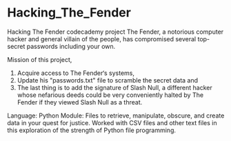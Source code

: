 # Hacking_The_Fender
Hacking The Fender codecademy project
The Fender, a notorious computer hacker and general villain of the people, has compromised several top-secret passwords including your own. 

Mission of this project,
1. Acquire access to The Fender‘s systems,
2. Update his "passwords.txt" file to scramble the secret data and 
3. The last thing is to add the signature of Slash Null, a different hacker whose 
   nefarious deeds could be very conveniently halted by The Fender if they viewed Slash Null as a threat.

Language: Python
Module: Files to retrieve, manipulate, obscure, and create data in your quest for justice. 
Worked with CSV files and other text files in this exploration of the strength of Python file programming.
